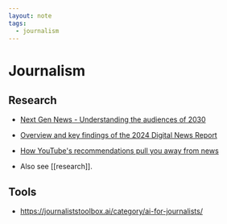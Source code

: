 ```yaml
---
layout: note
tags:
  - journalism
---
```


# Journalism

## Research

- [Next Gen News - Understanding the audiences of 2030](https://www.next-gen-news.com/)

- [Overview and key findings of the 2024 Digital News Report](https://reutersinstitute.politics.ox.ac.uk/digital-news-report/2024/dnr-executive-summary)
- [How YouTube's recommendations pull you away from news](https://rq1.substack.com/p/how-youtubes-recommendations-pull)
- Also see [[research]].

## Tools

- https://journaliststoolbox.ai/category/ai-for-journalists/
